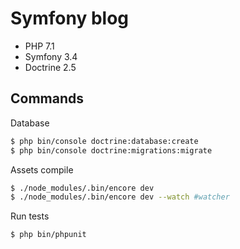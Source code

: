 # Symfony blog

* PHP 7.1
* Symfony 3.4
* Doctrine 2.5

## Commands

Database
```bash
$ php bin/console doctrine:database:create
$ php bin/console doctrine:migrations:migrate
```
Assets compile
```bash
$ ./node_modules/.bin/encore dev 
$ ./node_modules/.bin/encore dev --watch #watcher
```
Run tests
```bash
$ php bin/phpunit
```